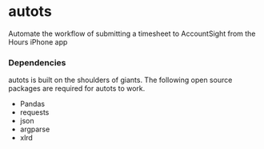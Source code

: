 # autots
Automate the workflow of submitting a timesheet to AccountSight from the Hours iPhone app


### Dependencies
autots is built on the shoulders of giants. The following open source packages are 
required for autots to work.
* Pandas
* requests
* json
* argparse
* xlrd